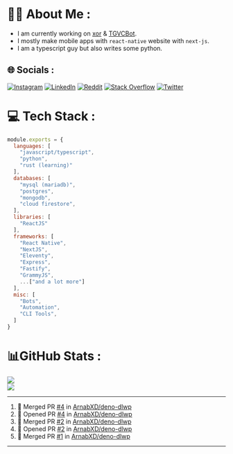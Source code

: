 # 🧑‍💻 About Me :
* I am currently working on [xor](https://github.com/xorgram/xor) & [TGVCBot](https://github.com/ArnabXD/TGVCBot).
* I mostly make mobile apps with `react-native` website with `next-js`.
* I am a typescript guy but also writes some python.

## 🌐 Socials :
[![Instagram](https://img.shields.io/badge/Instagram-%23E4405F.svg?logo=Instagram&logoColor=white)](https://instagram.com/arnabparyali) [![LinkedIn](https://img.shields.io/badge/LinkedIn-%230077B5.svg?logo=linkedin&logoColor=white)](https://linkedin.com/in/arnabparyali) [![Reddit](https://img.shields.io/badge/Reddit-%23FF4500.svg?logo=Reddit&logoColor=white)](https://reddit.com/user/ArnabXD) [![Stack Overflow](https://img.shields.io/badge/-Stackoverflow-FE7A16?logo=stack-overflow&logoColor=white)](https://stackoverflow.com/users/12250600) [![Twitter](https://img.shields.io/badge/Twitter-%231DA1F2.svg?logo=Twitter&logoColor=white)](https://twitter.com/arnabparyali) 

# 💻 Tech Stack :

```js
module.exports = {
  languages: [
    "javascript/typescript",
    "python",
    "rust (learning)"
  ],
  databases: [
    "mysql (mariadb)",
    "postgres",
    "mongodb",
    "cloud firestore",
  ],
  libraries: [
    "ReactJS"
  ],
  frameworks: [
    "React Native",
    "NextJS",
    "Eleventy",
    "Express",
    "Fastify",
    "GrammyJS",
    ...["and a lot more"]
  ],
  misc: [
    "Bots",
    "Automation",
    "CLI Tools",
  ]
}
```

# 📊GitHub Stats :
![](https://github-readme-stats.vercel.app/api?username=ArnabXD&theme=tokyonight&hide_border=false&include_all_commits=false&count_private=false)<br/>
![](https://github-readme-stats.vercel.app/api/top-langs/?username=ArnabXD&theme=tokyonight&hide_border=false&include_all_commits=false&count_private=false&layout=compact)

---

<!--START_SECTION:activity-->
1. 🎉 Merged PR [#4](https://github.com/ArnabXD/deno-dlwp/pull/4) in [ArnabXD/deno-dlwp](https://github.com/ArnabXD/deno-dlwp)
2. 💪 Opened PR [#4](https://github.com/ArnabXD/deno-dlwp/pull/4) in [ArnabXD/deno-dlwp](https://github.com/ArnabXD/deno-dlwp)
3. 🎉 Merged PR [#2](https://github.com/ArnabXD/deno-dlwp/pull/2) in [ArnabXD/deno-dlwp](https://github.com/ArnabXD/deno-dlwp)
4. 💪 Opened PR [#2](https://github.com/ArnabXD/deno-dlwp/pull/2) in [ArnabXD/deno-dlwp](https://github.com/ArnabXD/deno-dlwp)
5. 🎉 Merged PR [#1](https://github.com/ArnabXD/deno-dlwp/pull/1) in [ArnabXD/deno-dlwp](https://github.com/ArnabXD/deno-dlwp)
<!--END_SECTION:activity-->

---
